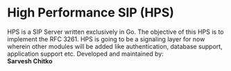 # High Performance SIP (HPS)
HPS is a SIP Server written exclusively in Go. The objective of this HPS is to implement the RFC 3261.
HPS is going to be a signaling layer for now wherein other modules will be added like authentication, database support, application support etc.
Developed and maintained by:  
**Sarvesh Chitko**